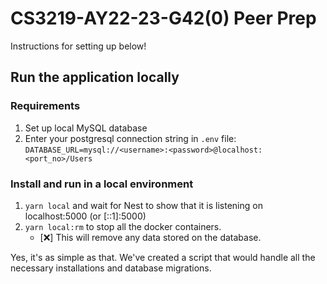 # CS3219-AY22-23-G42(0) Peer Prep

Instructions for setting up below!

## Run the application locally

### Requirements

1. Set up local MySQL database
2. Enter your postgresql connection string in `.env` file:
   `DATABASE_URL=mysql://<username>:<password>@localhost:<port_no>/Users`

### Install and run in a local environment

1. `yarn local` and wait for Nest to show that it is listening on localhost:5000 (or [::1]:5000)
2. `yarn local:rm` to stop all the docker containers.
   * [:x:] This will remove any data stored on the database.

Yes, it's as simple as that. We've created a script that would handle all the necessary installations and database migrations.
